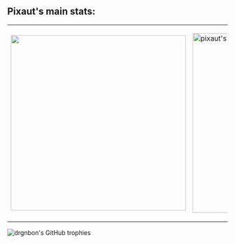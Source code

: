 
<h2 align="left">
  Pixaut's main stats:
</h2>

<table>
  <tr>
    <td>
      <p align="left">
        <img src="https://github-readme-stats.vercel.app/api?username=pixaut&show_icons=true&theme=material-palenight" width="400">
      </p>
    </td>
    <td>
      <p align="left">
        <img src="https://github-readme-stats-eight-theta.vercel.app/api/top-langs/?username=pixaut&layout=compact&theme=material-palenight" alt="pixaut's most used languages" width="410"/>
      </p>
    </td>
  </tr>
</table>


<p align="left">
  <img src="https://github-profile-trophy.vercel.app/?username=drgnbon&theme=darkhub" alt="drgnbon's GitHub trophies" />
</p>

